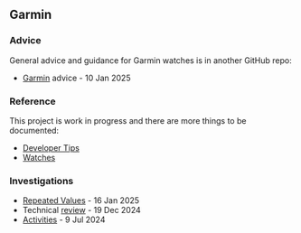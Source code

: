 ## Garmin

### Advice

General advice and guidance for Garmin watches is in another GitHub repo:

- [Garmin](https://logiqx.github.io/gps-guides/guidance/garmin/) advice - 10 Jan 2025



### Reference

This project is work in progress and there are more things to be documented:

- [Developer Tips](developer/README.md)
- [Watches](watches/README.md)



### Investigations

- [Repeated Values](repeats/README.md) - 16 Jan 2025
- Technical [review](review/README.md) - 19 Dec 2024
- [Activities](activities/README.md) - 9 Jul 2024
